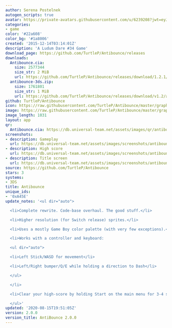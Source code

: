 ```yaml
---
author: Serena Postelnek
autogen_scripts: true
avatar: https://private-avatars.githubusercontent.com/u/6239208?jwt=eyJhbGciOiJIUzI1NiIsInR5cCI6IkpXVCJ9.eyJpc3MiOiJnaXRodWIuY29tIiwiYXVkIjoicmF3LmdpdGh1YnVzZXJjb250ZW50LmNvbSIsImtleSI6ImtleTEiLCJleHAiOjE3MzQ2NTY3NjAsIm5iZiI6MTczNDY1NTU2MCwicGF0aCI6Ii91LzYyMzkyMDgifQ.JiN4uv1l1VHfmCo4TL8xyQ4Gfc_OrERrtSsNVYruSAU&v=4
categories:
- game
color: '#22a608'
color_bg: '#1a8006'
created: '2015-12-14T03:14:01Z'
description: 'A Ludum Dare #34 Game'
download_page: https://github.com/TurtleP/Antibounce/releases
downloads:
  Antibounce.cia:
    size: 2577344
    size_str: 2 MiB
    url: https://github.com/TurtleP/Antibounce/releases/download/1.2.1/Antibounce.cia
  antibounce-3ds.zip:
    size: 1761801
    size_str: 1 MiB
    url: https://github.com/TurtleP/Antibounce/releases/download/v1.2/antibounce-3ds.zip
github: TurtleP/Antibounce
icon: https://raw.githubusercontent.com/TurtleP/Antibounce/master/graphics/icon.png
image: https://raw.githubusercontent.com/TurtleP/Antibounce/master/graphics/title.png
image_length: 1031
layout: app
qr:
  Antibounce.cia: https://db.universal-team.net/assets/images/qr/antibounce-cia.png
screenshots:
- description: Gameplay
  url: https://db.universal-team.net/assets/images/screenshots/antibounce/gameplay.png
- description: High score
  url: https://db.universal-team.net/assets/images/screenshots/antibounce/high-score.png
- description: Title screen
  url: https://db.universal-team.net/assets/images/screenshots/antibounce/title-screen.png
source: https://github.com/TurtleP/Antibounce
stars: 3
systems:
- 3DS
title: Antibounce
unique_ids:
- '0xA45E'
update_notes: '<ul dir="auto">

  <li>Complete rewrite. Code-base overhaul. The good stuff.</li>

  <li>Higher resolution (for Switch release) sprites.</li>

  <li>Uses a mostly Game Boy color palette (with very few exceptions).</li>

  <li>Works with a controller and keyboard:

  <ul dir="auto">

  <li>Left Stick/WASD for movement</li>

  <li>Left/Right bumper/Q/E while holding a direction to Dash</li>

  </ul>

  </li>

  <li>Clear your high-score by holding Start on the main menu for 3-4 seconds.</li>

  </ul>'
updated: '2020-08-15T19:51:05Z'
version: 2.0.0
version_title: AntiBounce 2.0.0
---
```

